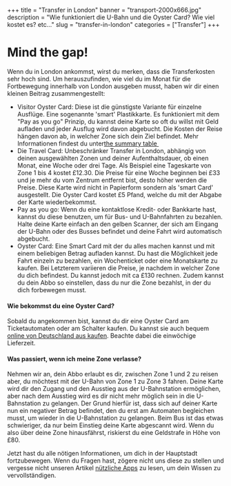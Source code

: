 ﻿+++
title = "Transfer in London"
banner = "transport-2000x666.jpg"
description = "Wie funktioniert die U-Bahn und die Oyster Card? Wie viel kostet es? etc..."
slug = "transfer-in-london"
categories = ["Transfer"]
+++

# Mind the gap!

Wenn du in London ankommst, wirst du merken, dass die Transferkosten sehr hoch sind. Um herauszufinden, wie viel du im Monat für die Fortbewegung innerhalb von London ausgeben musst, haben wir dir einen kleinen Beitrag zusammengestellt:

<ul><li>Visitor Oyster Card: Diese ist die günstigste Variante für einzelne Ausflüge. Eine sogenannte 'smart' Plastikkarte. Es funktioniert mit dem "Pay as you go" Prinzip, du kannst deine Karte so oft du willst mit Geld aufladen und jeder Ausflug wird davon abgebucht. Die Kosten der Reise hängen davon ab, in welcher Zone sich dein Ziel befindet. Mehr Informationen findest du unter<a href="https://visitorshop.tfl.gov.uk/~/media/files/pdfs/tfl_prices_2016.ashx">the summary table&nbsp;</a>

</li><li>Die Travel Card: Unbeschränker Transfer in London, abhängig von deinen ausgewählten Zonen und deiner Aufenthaltsdauer, ob einen Monat, eine Woche oder drei Tage. Als Beispiel eine Tageskarte von Zone 1 bis 4 kostet £12.30. Die Preise für eine Woche beginnen bei £33 und je mehr du vom Zentrum entfernt bist, desto höher werden die Preise. Diese Karte wird nicht in Papierform sondern als 'smart Card' ausgestellt. Die Oyster Card kostet £5 Pfand, welche du mit der Abgabe der Karte wiederbekommst.</li><li>Pay as you go: Wenn du eine kontaktlose Kredit- oder Bankkarte hast, kannst du diese benutzen, um für Bus- und U-Bahnfahrten zu bezahlen. Halte deine Karte einfach an den gelben Scanner, der sich am Eingang der U-Bahn oder des Busses befindet und deine Fahrt wird automatisch abgebucht.</li><li>Oyster Card: Eine Smart Card mit der du alles machen kannst und mit einem beliebigen Betrag aufladen kannst. Du hast die Möglichkeit jede Fahrt einzeln zu bezahlen, ein Wochenticket oder eine Monatskarte zu kaufen. Bei Letzterem variieren die Preise, je nachdem in welcher Zone du dich befindest. Du kannst jedoch mit ca £130 rechnen. Zudem kannst du dein Abbo so einstellen, dass du nur die Zone bezahlst, in der du dich forbewegen musst.</li></ul> 

#### Wie bekommst du eine Oyster Card?

Sobald du angekommen bist, kannst du dir eine Oyster Card am Ticketautomaten oder am Schalter kaufen. Du kannst sie auch bequem <a href="https://oyster.tfl.gov.uk/oyster/link/0005.do">online von Deutschland aus kaufen</a>. Beachte dabei die einwöchige Lieferzeit. 

#### Was passiert, wenn ich meine Zone verlasse?

Nehmen wir an, dein Abbo erlaubt es dir, zwischen Zone 1 und 2 zu reisen aber, du möchtest mit der U-Bahn von Zone 1 zu Zone 3 fahren. Deine Karte wird dir den Zugang und den Ausstieg aus der U-Bahnstation ermöglichen, aber nach dem Ausstieg wird es dir nicht mehr möglich sein in die U-Bahnstation zu gelangen. Der Grund hierfür ist, dass sich auf deiner Karte nun ein negativer Betrag befindet, den du erst am Automaten begleichen musst, um wieder in die U-Bahnstation zu gelangen. Beim Bus ist das etwas schwieriger, da nur beim Einstieg deine Karte abgescannt wird. Wenn du also über deine Zone hinausfährst, riskierst du eine Geldstrafe in Höhe von £80.

Jetzt hast du alle nötigen Informationen, um dich in der Hauptstadt fortzubewegen. Wenn du Fragen hast, zögere nicht uns diese zu stellen und vergesse nicht unseren Artikel <a href="/blog/useful-apps-in-london/">nützliche Apps</a> zu lesen, um dein Wissen zu vervollständigen.
